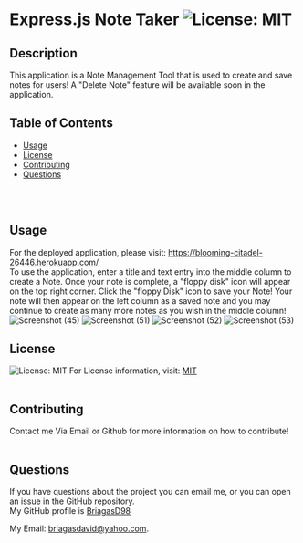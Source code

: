 # Express.js Note Taker ![License: MIT](https://img.shields.io/badge/License-MIT-yellow.svg)

  ## Description
  This application is a Note Management Tool that is used to create and save notes for users! A "Delete Note"
  feature will be available soon in the application.

  ## Table of Contents
  * [Usage](#Usage)
  * [License](#License)
  * [Contributing](#Contributing)
  * [Questions](#Questions)
  <br/>
  <br/>

  ## Usage
  For the deployed application, please visit: https://blooming-citadel-26446.herokuapp.com/
  <br/>
  To use the application, enter a title and text entry into the middle column to create a Note. Once your note is complete, a "floppy disk" icon
  will appear on the top right corner. Click the "floppy Disk" icon to save your Note! Your note will then appear on the left column as a saved note and you may
  continue to create as many more notes as you wish in the middle column!
  <br/>
  ![Screenshot (45)](https://user-images.githubusercontent.com/83102464/126952136-5da5e4e0-668e-4e8f-9b7c-d19d1572b721.png)
  ![Screenshot (51)](https://user-images.githubusercontent.com/83102464/126952179-a18a430e-c1e6-4fb2-ad01-38b6b8ad30d3.png)
  ![Screenshot (52)](https://user-images.githubusercontent.com/83102464/126952216-e3e85535-7e96-4c13-910e-c2a5f1111ba0.png)
  ![Screenshot (53)](https://user-images.githubusercontent.com/83102464/126952234-5b6340e4-d5a6-4d97-98a2-64c43e98c6e0.png)
  
  ## License
  ![License: MIT](https://img.shields.io/badge/License-MIT-yellow.svg)
  For License information, visit:
  [MIT](https://opensource.org/licenses/MIT)
  <br/>
  <br/>
  ## Contributing
  Contact me Via Email or Github for more information on how to contribute!
  <br/>
  <br/>
  
  ## Questions  
  If you have questions about the project you can email me, or you can open an issue in the GitHub repository.
  <br/>
  My GitHub profile is [BriagasD98](https://github.com/BriagasD98)  
    
  My Email: [briagasdavid@yahoo.com](mailto:briagasdavid@yahoo.com).
